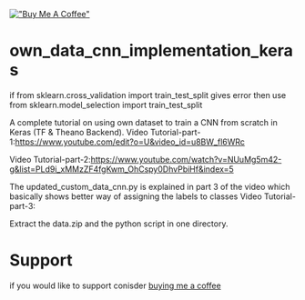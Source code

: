 [!["Buy Me A Coffee"](https://www.buymeacoffee.com/assets/img/custom_images/orange_img.png)](https://www.buymeacoffee.com/anujshah645)

# own_data_cnn_implementation_keras

if from sklearn.cross_validation import train_test_split gives error then use 
from sklearn.model_selection import train_test_split

A complete tutorial on using own dataset to train a CNN from scratch in Keras (TF &amp; Theano Backend).
Video Tutorial-part-1:https://www.youtube.com/edit?o=U&video_id=u8BW_fl6WRc

Video Tutorial-part-2:https://www.youtube.com/watch?v=NUuMg5m42-g&list=PLd9i_xMMzZF4fgKwm_OhCspy0DhvPbiHf&index=5

The updated_custom_data_cnn.py is explained in part 3 of the video which basically shows better way of assigning the labels to classes 
Video Tutorial-part-3:

Extract the data.zip and the python script in one directory.

# Support
if you would like to support conisder [buying me a coffee](https://www.buymeacoffee.com/anujshah645)
